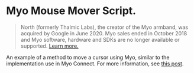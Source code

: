 # Myo Mouse Mover Script.

> North (formerly Thalmic Labs), the creator of the Myo armband, was acquired by Google in June 2020. Myo sales ended in October 2018 and Myo software, hardware and SDKs are no longer available or supported. [Learn more.](https://support.getmyo.com)

An example of a method to move a cursor using Myo, similar to the implementation use in Myo Connect. For more information, see [this post](http://developerblog.myo.com/build-your-own-mouse-control-with-myo/).
